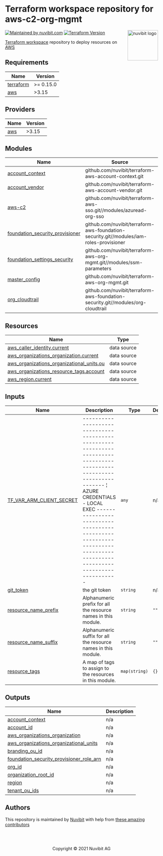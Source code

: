 
# Terraform workspace repository for aws-c2-org-mgmt

<!-- LOGO -->
<a href="https://nuvibit.com">
    <img src="https://nuvibit.com/images/logo/logo-nuvibit-square.png" alt="nuvibit logo" title="nuvibit" align="right" width="100" />
</a>

<!-- SHIELDS -->
[![Maintained by nuvibit.com][nuvibit-shield]][nuvibit-url]
[![Terraform Version][terraform-version-shield]][terraform-version-url]

<!-- DESCRIPTION -->
[Terraform workspace][terraform-workspace-url] repository to deploy resources on [AWS][aws-url]

<!--- BEGIN_TF_DOCS --->
## Requirements

| Name | Version |
|------|---------|
| <a name="requirement_terraform"></a> [terraform](#requirement\_terraform) | >= 0.15.0 |
| <a name="requirement_aws"></a> [aws](#requirement\_aws) | >3.15 |

## Providers

| Name | Version |
|------|---------|
| <a name="provider_aws"></a> [aws](#provider\_aws) | >3.15 |

## Modules

| Name | Source | Version |
|------|--------|---------|
| <a name="module_account_context"></a> [account\_context](#module\_account\_context) | github.com/nuvibit/terraform-aws-account-context.git | main |
| <a name="module_account_vendor"></a> [account\_vendor](#module\_account\_vendor) | github.com/nuvibit/terraform-aws-account-vendor.git | v1.0.0 |
| <a name="module_aws-c2"></a> [aws-c2](#module\_aws-c2) | github.com/nuvibit/terraform-aws-sso.git//modules/azuread-org-sso | n/a |
| <a name="module_foundation_security_provisioner"></a> [foundation\_security\_provisioner](#module\_foundation\_security\_provisioner) | github.com/nuvibit/terraform-aws-foundation-security.git//modules/iam-roles-provisioner | main |
| <a name="module_foundation_settings_security"></a> [foundation\_settings\_security](#module\_foundation\_settings\_security) | github.com/nuvibit/terraform-aws-org-mgmt.git//modules/ssm-parameters | main |
| <a name="module_master_config"></a> [master\_config](#module\_master\_config) | github.com/nuvibit/terraform-aws-org-mgmt.git | add-cloudtrail |
| <a name="module_org_cloudtrail"></a> [org\_cloudtrail](#module\_org\_cloudtrail) | github.com/nuvibit/terraform-aws-foundation-security.git//modules/org-cloudtrail | move-org-mgmt-configs |

## Resources

| Name | Type |
|------|------|
| [aws_caller_identity.current](https://registry.terraform.io/providers/hashicorp/aws/latest/docs/data-sources/caller_identity) | data source |
| [aws_organizations_organization.current](https://registry.terraform.io/providers/hashicorp/aws/latest/docs/data-sources/organizations_organization) | data source |
| [aws_organizations_organizational_units.ou](https://registry.terraform.io/providers/hashicorp/aws/latest/docs/data-sources/organizations_organizational_units) | data source |
| [aws_organizations_resource_tags.account](https://registry.terraform.io/providers/hashicorp/aws/latest/docs/data-sources/organizations_resource_tags) | data source |
| [aws_region.current](https://registry.terraform.io/providers/hashicorp/aws/latest/docs/data-sources/region) | data source |

## Inputs

| Name | Description | Type | Default | Required |
|------|-------------|------|---------|:--------:|
| <a name="input_TF_VAR_ARM_CLIENT_SECRET"></a> [TF\_VAR\_ARM\_CLIENT\_SECRET](#input\_TF\_VAR\_ARM\_CLIENT\_SECRET) | --------------------------------------------------------------------------------------------------------------------- ¦ AZURE CREDENTIALS - LOCAL EXEC --------------------------------------------------------------------------------------------------------------------- | `any` | n/a | yes |
| <a name="input_git_token"></a> [git\_token](#input\_git\_token) | the git token | `string` | n/a | yes |
| <a name="input_resource_name_prefix"></a> [resource\_name\_prefix](#input\_resource\_name\_prefix) | Alphanumeric prefix for all the resource names in this module. | `string` | `""` | no |
| <a name="input_resource_name_suffix"></a> [resource\_name\_suffix](#input\_resource\_name\_suffix) | Alphanumeric suffix for all the resource names in this module. | `string` | `""` | no |
| <a name="input_resource_tags"></a> [resource\_tags](#input\_resource\_tags) | A map of tags to assign to the resources in this module. | `map(string)` | `{}` | no |

## Outputs

| Name | Description |
|------|-------------|
| <a name="output_account_context"></a> [account\_context](#output\_account\_context) | n/a |
| <a name="output_account_id"></a> [account\_id](#output\_account\_id) | n/a |
| <a name="output_aws_organizations_organization"></a> [aws\_organizations\_organization](#output\_aws\_organizations\_organization) | n/a |
| <a name="output_aws_organizations_organizational_units"></a> [aws\_organizations\_organizational\_units](#output\_aws\_organizations\_organizational\_units) | n/a |
| <a name="output_branding_ou_id"></a> [branding\_ou\_id](#output\_branding\_ou\_id) | n/a |
| <a name="output_foundation_security_provisioner_role_arn"></a> [foundation\_security\_provisioner\_role\_arn](#output\_foundation\_security\_provisioner\_role\_arn) | n/a |
| <a name="output_org_id"></a> [org\_id](#output\_org\_id) | n/a |
| <a name="output_organization_root_id"></a> [organization\_root\_id](#output\_organization\_root\_id) | n/a |
| <a name="output_region"></a> [region](#output\_region) | n/a |
| <a name="output_tenant_ou_ids"></a> [tenant\_ou\_ids](#output\_tenant\_ou\_ids) | n/a |

<!--- END_TF_DOCS --->

<!-- AUTHORS -->
## Authors
This repository is maintained by [Nuvibit][nuvibit-url] with help from [these amazing contributors][contributors-url]

<!-- COPYRIGHT -->
<br />
<br />
<p align="center">Copyright &copy; 2021 Nuvibit AG</p>

<!-- MARKDOWN LINKS & IMAGES -->
[nuvibit-shield]: https://img.shields.io/badge/maintained%20by-nuvibit.com-%235849a6.svg?style=flat&color=1c83ba
[nuvibit-url]: https://nuvibit.com
[terraform-version-shield]: https://img.shields.io/badge/tf-%3E%3D0.15.0-blue.svg?style=flat&color=blueviolet
[terraform-version-url]: https://www.terraform.io/upgrade-guides/0-15.html
[contributors-url]: https://github.com/nuvibit/aws-c2-org-mgmt/graphs/contributors
[terraform-workspace-url]: https://app.terraform.io/app/nuvibit/workspaces/aws-c2-org-mgmt
[aws-url]: https://aws.amazon.com
